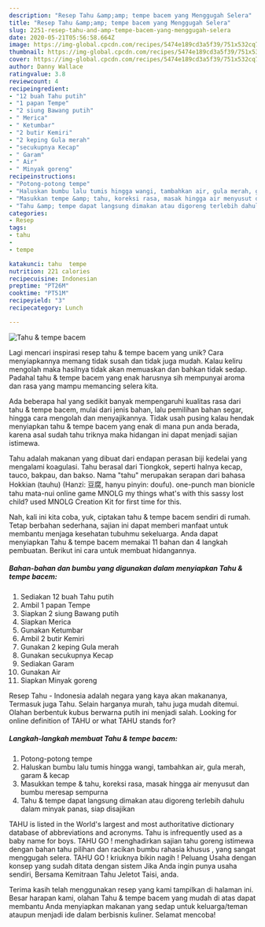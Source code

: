 ```yaml
---
description: "Resep Tahu &amp;amp; tempe bacem yang Menggugah Selera"
title: "Resep Tahu &amp;amp; tempe bacem yang Menggugah Selera"
slug: 2251-resep-tahu-and-amp-tempe-bacem-yang-menggugah-selera
date: 2020-05-21T05:56:58.664Z
image: https://img-global.cpcdn.com/recipes/5474e189cd3a5f39/751x532cq70/tahu-tempe-bacem-foto-resep-utama.jpg
thumbnail: https://img-global.cpcdn.com/recipes/5474e189cd3a5f39/751x532cq70/tahu-tempe-bacem-foto-resep-utama.jpg
cover: https://img-global.cpcdn.com/recipes/5474e189cd3a5f39/751x532cq70/tahu-tempe-bacem-foto-resep-utama.jpg
author: Danny Wallace
ratingvalue: 3.8
reviewcount: 4
recipeingredient:
- "12 buah Tahu putih"
- "1 papan Tempe"
- "2 siung Bawang putih"
- " Merica"
- " Ketumbar"
- "2 butir Kemiri"
- "2 keping Gula merah"
- "secukupnya Kecap"
- " Garam"
- " Air"
- " Minyak goreng"
recipeinstructions:
- "Potong-potong tempe"
- "Haluskan bumbu lalu tumis hingga wangi, tambahkan air, gula merah, garam &amp; kecap"
- "Masukkan tempe &amp; tahu, koreksi rasa, masak hingga air menyusut dan bumbu meresap sempurna"
- "Tahu &amp; tempe dapat langsung dimakan atau digoreng terlebih dahulu dalam minyak panas, siap disajikan"
categories:
- Resep
tags:
- tahu
- 
- tempe

katakunci: tahu  tempe 
nutrition: 221 calories
recipecuisine: Indonesian
preptime: "PT26M"
cooktime: "PT51M"
recipeyield: "3"
recipecategory: Lunch

---
```



![Tahu &amp; tempe bacem](https://img-global.cpcdn.com/recipes/5474e189cd3a5f39/751x532cq70/tahu-tempe-bacem-foto-resep-utama.jpg)

Lagi mencari inspirasi resep tahu &amp; tempe bacem yang unik? Cara menyiapkannya memang tidak susah dan tidak juga mudah. Kalau keliru mengolah maka hasilnya tidak akan memuaskan dan bahkan tidak sedap. Padahal tahu &amp; tempe bacem yang enak harusnya sih mempunyai aroma dan rasa yang mampu memancing selera kita.

Ada beberapa hal yang sedikit banyak mempengaruhi kualitas rasa dari tahu &amp; tempe bacem, mulai dari jenis bahan, lalu pemilihan bahan segar, hingga cara mengolah dan menyajikannya. Tidak usah pusing kalau hendak menyiapkan tahu &amp; tempe bacem yang enak di mana pun anda berada, karena asal sudah tahu triknya maka hidangan ini dapat menjadi sajian istimewa.

Tahu adalah makanan yang dibuat dari endapan perasan biji kedelai yang mengalami koagulasi. Tahu berasal dari Tiongkok, seperti halnya kecap, tauco, bakpau, dan bakso. Nama &#34;tahu&#34; merupakan serapan dari bahasa Hokkian (tauhu) (Hanzi: 豆腐, hanyu pinyin: doufu). one-punch man bionicle tahu mata-nui online game MNOLG my things what&#39;s with this sassy lost child? used MNOLG Creation Kit for first time for this.


Nah, kali ini kita coba, yuk, ciptakan tahu &amp; tempe bacem sendiri di rumah. Tetap berbahan sederhana, sajian ini dapat memberi manfaat untuk membantu menjaga kesehatan tubuhmu sekeluarga. Anda dapat menyiapkan Tahu &amp; tempe bacem memakai 11 bahan dan 4 langkah pembuatan. Berikut ini cara untuk membuat hidangannya.

<!--inarticleads1-->

##### Bahan-bahan dan bumbu yang digunakan dalam menyiapkan Tahu &amp; tempe bacem:

1. Sediakan 12 buah Tahu putih
1. Ambil 1 papan Tempe
1. Siapkan 2 siung Bawang putih
1. Siapkan  Merica
1. Gunakan  Ketumbar
1. Ambil 2 butir Kemiri
1. Gunakan 2 keping Gula merah
1. Gunakan secukupnya Kecap
1. Sediakan  Garam
1. Gunakan  Air
1. Siapkan  Minyak goreng


Resep Tahu - Indonesia adalah negara yang kaya akan makananya, Termasuk juga Tahu. Selain harganya murah, tahu juga mudah ditemui. Olahan berbentuk kubus berwarna putih ini menjadi salah. Looking for online definition of TAHU or what TAHU stands for? 

<!--inarticleads2-->

##### Langkah-langkah membuat Tahu &amp; tempe bacem:

1. Potong-potong tempe
1. Haluskan bumbu lalu tumis hingga wangi, tambahkan air, gula merah, garam &amp; kecap
1. Masukkan tempe &amp; tahu, koreksi rasa, masak hingga air menyusut dan bumbu meresap sempurna
1. Tahu &amp; tempe dapat langsung dimakan atau digoreng terlebih dahulu dalam minyak panas, siap disajikan


TAHU is listed in the World&#39;s largest and most authoritative dictionary database of abbreviations and acronyms. Tahu is infrequently used as a baby name for boys. TAHU GO ! menghadirkan sajian tahu goreng istimewa dengan bahan tahu pilihan dan racikan bumbu rahasia khusus , yang sangat menggugah selera. TAHU GO ! kriuknya bikin nagih ! Peluang Usaha dengan konsep yang sudah ditata dengan sistem Jika Anda ingin punya usaha sendiri, Bersama Kemitraan Tahu Jeletot Taisi, anda. 

Terima kasih telah menggunakan resep yang kami tampilkan di halaman ini. Besar harapan kami, olahan Tahu &amp; tempe bacem yang mudah di atas dapat membantu Anda menyiapkan makanan yang sedap untuk keluarga/teman ataupun menjadi ide dalam berbisnis kuliner. Selamat mencoba!
